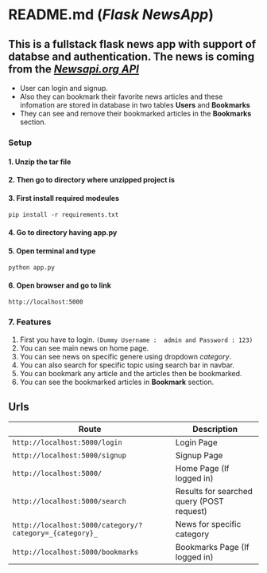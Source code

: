 # README.md (**_Flask NewsApp_**)

## This is a fullstack flask news app with support of databse and authentication. The news is coming from the [_Newsapi.org API_](https://newsapi.org/)

- User can login and signup.
- Also they can bookmark their favorite news articles and these infomation are stored in database in two tables **Users** and **Bookmarks**
- They can see and remove their bookmarked articles in the **Bookmarks** section.

### Setup  

#### 1. Unzip the tar file

#### 2. Then go to directory where unzipped project is

#### 3. First install required modeules

` pip install -r requirements.txt `

#### 4. Go to directory having **app.py**

#### 5. Open terminal and type

` python app.py `

#### 6. Open browser and go to link

` http://localhost:5000 `

### 7. Features

1. First you have to login. ``(Dummy Username :  admin and Password : 123)``
2. You can see main news on home page.
3. You can see news on specific genere using dropdown _category_.
4. You can also search for specific topic using search bar in navbar.
5. You can bookmark any article and the articles then be bookmarked.
6. You can see the bookmarked articles in **Bookmark** section.

## Urls 
| Route                           | Description                               |
|---------------------------------|-------------------------------------------|
| `http://localhost:5000/login`   | Login Page                                |
| `http://localhost:5000/signup`  | Signup Page                               |
| `http://localhost:5000/`        | Home Page (If logged in)                  |
| `http://localhost:5000/search`  | Results for searched query (POST request) |
| `http://localhost:5000/category/?category=_{category}_` | News for specific category |
| `http://localhost:5000/bookmarks` | Bookmarks Page (If logged in)             |

